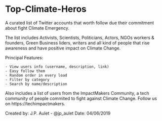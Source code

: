 # Top-Climate-Heros

A curated list of Twitter accounts that worth follow due their commitment about fight Climate Emergency.

The list includes Activists, Scientists, Politicians, Actors, NGOs workers & founders, Green Business liders, writers and all kind of people that rise awareness and have positive impact on Climate Change. 

Principal Features:

	- View users info (username, description, link)
	- Easy follow them
	- Random order in every load
	- Filter by category
	- Search by name/description

Also includes a list of users from the ImpactMakers Community, a tech community of people commited to fight against Climate Change. Follow us on https://techimpactmakers.

Created by: J.P. Aulet - @jp_aulet
Date: 04/06/2019
